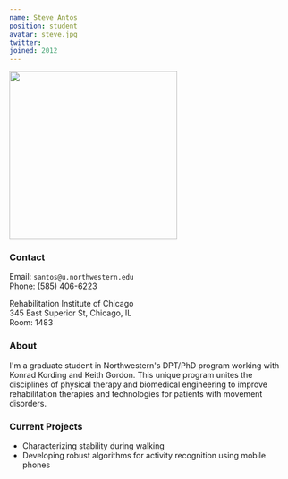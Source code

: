 ```yaml
---
name: Steve Antos
position: student
avatar: steve.jpg
twitter:
joined: 2012
---
```


<img width="300" src="{{site.baseurl}}/images/people/{{page.avatar}}" data-action="zoom">

### Contact

Email: `santos@u.northwestern.edu`<br>
Phone: (585) 406-6223<br>

Rehabilitation Institute of Chicago<br>
345 East Superior St, Chicago, IL<br>
Room: 1483

### About

I'm a graduate student in Northwestern's DPT/PhD program working with Konrad Kording and Keith Gordon. This unique program unites the disciplines of physical therapy and biomedical engineering to improve rehabilitation therapies and technologies for patients with movement disorders.

### Current Projects

- Characterizing stability during walking
- Developing robust algorithms for activity recognition using mobile phones
